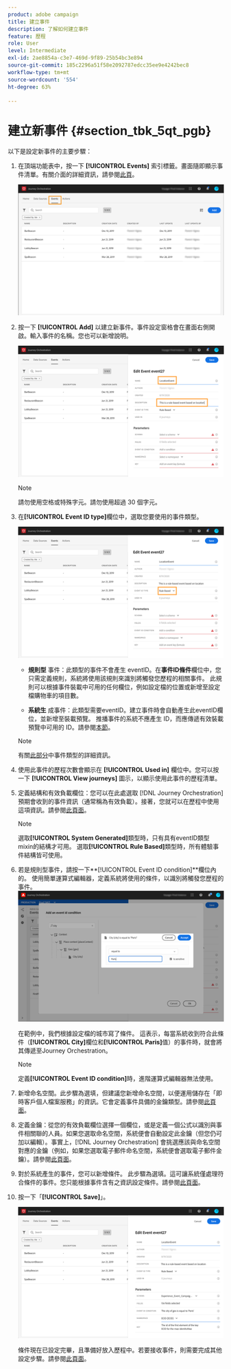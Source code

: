 ```yaml
---
product: adobe campaign
title: 建立事件
description: 了解如何建立事件
feature: 歷程
role: User
level: Intermediate
exl-id: 2ae8854a-c3e7-469d-9f89-25b54bc3e894
source-git-commit: 185c2296a51f58e2092787edcc35ee9e4242bec8
workflow-type: tm+mt
source-wordcount: '554'
ht-degree: 63%

---
```


# 建立新事件 {#section_tbk_5qt_pgb}

以下是設定新事件的主要步驟：

1. 在頂端功能表中，按一下 **[!UICONTROL Events]** 索引標籤。畫面隨即顯示事件清單。有關介面的詳細資訊，請參閱[此頁](../about/user-interface.md)。

   ![](../assets/journey5.png)

1. 按一下 **[!UICONTROL Add]** 以建立新事件。事件設定窗格會在畫面右側開啟。輸入事件的名稱。您也可以新增說明。

   ![](../assets/journey6.png)

   >[!NOTE]
   >
   >請勿使用空格或特殊字元。請勿使用超過 30 個字元。

1. 在&#x200B;**[!UICONTROL Event ID type]**&#x200B;欄位中，選取您要使用的事件類型。

   ![](../assets/journey6bis.png)

   * **規則型** 事件：此類型的事件不會產生 eventID。在&#x200B;**事件ID條件**&#x200B;欄位中，您只需定義規則，系統將使用該規則來識別將觸發您歷程的相關事件。 此規則可以根據事件裝載中可用的任何欄位，例如設定檔的位置或新增至設定檔購物車的項目數。

   * **系統生** 成事件：此類型需要eventID。建立事件時會自動產生此eventID欄位，並新增至裝載預覽。 推播事件的系統不應產生 ID，而應傳遞有效裝載預覽中可用的 ID。請參閱[本節](../event/previewing-the-payload.md)。
   >[!NOTE]
   >
   >有關[此部分](../event/about-events.md)中事件類型的詳細資訊。
1. 使用此事件的歷程次數會顯示在 **[!UICONTROL Used in]** 欄位中。您可以按一下 **[!UICONTROL View journeys]** 圖示，以顯示使用此事件的歷程清單。
1. 定義結構和有效負載欄位：您可以在此處選取 [!DNL Journey Orchestration] 預期會收到的事件資訊（通常稱為有效負載）。接著，您就可以在歷程中使用這項資訊。請參閱[此頁面](../event/defining-the-payload-fields.md)。
   >[!NOTE]
   >
   >選取&#x200B;**[!UICONTROL System Generated]**&#x200B;類型時，只有具有eventID類型mixin的結構才可用。 選取&#x200B;**[!UICONTROL Rule Based]**&#x200B;類型時，所有體驗事件結構皆可使用。

1. 若是規則型事件，請按一下&#x200B;**[!UICONTROL Event ID condition]**欄位內的。 使用簡單運算式編輯器，定義系統將使用的條件，以識別將觸發您歷程的事件。
   ![](../assets/alpha-event6.png)

   在範例中，我們根據設定檔的城市寫了條件。 這表示，每當系統收到符合此條件（**[!UICONTROL City]**&#x200B;欄位和&#x200B;**[!UICONTROL Paris]**&#x200B;值）的事件時，就會將其傳遞至Journey Orchestration。

   >[!NOTE]
   >
   >定義&#x200B;**[!UICONTROL Event ID condition]**&#x200B;時，進階運算式編輯器無法使用。

1. 新增命名空間。此步驟為選填，但建議您新增命名空間，以便運用儲存在「即時客戶個人檔案服務」的資訊。它會定義事件具備的金鑰類型。請參閱[此頁面](../event/selecting-the-namespace.md)。
1. 定義金鑰：從您的有效負載欄位選擇一個欄位，或是定義一個公式以識別與事件相關聯的人員。如果您選取命名空間，系統便會自動設定此金鑰（但您仍可加以編輯）。事實上，[!DNL Journey Orchestration] 會挑選應該與命名空間對應的金鑰（例如，如果您選取電子郵件命名空間，系統便會選取電子郵件金鑰）。請參閱[此頁面](../event/defining-the-event-key.md)。
1. 對於系統產生的事件，您可以新增條件。 此步驟為選填。這可讓系統僅處理符合條件的事件。您只能根據事件含有之資訊設定條件。請參閱[此頁面](../event/adding-a-condition.md)。
1. 按一下「**[!UICONTROL Save]**」。

   ![](../assets/journey7.png)

   條件現在已設定完畢，且準備好放入歷程中。若要接收事件，則需要完成其他設定步驟。請參閱[此頁面](../event/additional-steps-to-send-events-to-journey-orchestration.md)。
